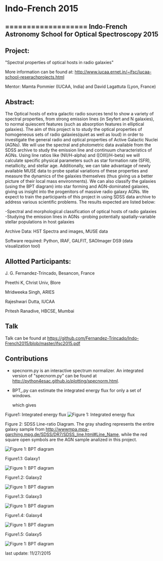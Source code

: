 # Indo-French 2015
===================
Indo-French Astronomy School for Optical Spectroscopy 2015
----------------------------------------------------------

Project: 
-------
"Spectral properties of optical hosts in radio galaxies"

More information can be found at: http://www.iucaa.ernet.in/~ifsc/iucaa-school-reserachprojects.html

Mentor: Mamta Pommier (IUCAA, India) and David Lagattuta (Lyon, France)

Abstract: 
--------

The Optical hosts of extra galactic radio sources tend to show a variety of spectral properties, from strong emission lines (in Seyfert and N galaxies), to normal quiescent features (such as absorption features in elliptical galaxies). The aim of this project is to study the optical properties of homogeneous sets of radio galaxies(quiet as well as loud) in order to investigate the general radio and optical properties of Active Galactic Nuclei (AGNs). We will use the spectral and photometric data available from the SDSS archive to study the emission line and continuum characteristics of AGNs. Using line ratios like (NII/H-alpha) and ([OIII]/H-beta) we will calculate specific physical parameters such as star formation rate (SFR), metallicity, and stellar age. Additionally, we can take advantage of newly available MUSE data to probe spatial variations of these properties and measure the dynamics of the galaxies themselves (thus giving us a better picture of their local mass environments). We can also classify the galaxies (using the BPT diagram) into star forming and AGN-dominated galaxies, giving us insight into the progenitors of massive radio galaxy AGNs.
We expect to train the participants of this project in using SDSS data archive to address various scientific problems. The results expected are listed below:

-Spectral and morphological classification of optical hosts of radio galaxies
-Studying the emission lines in AGNs
-probing potentially spatially-variable stellar populations in host galaxies

Archive Data: HST Spectra and images,  MUSE data

Software required: Python, IRAF, GALFIT, SAOImager DS9 (data visualization tool)

Allotted Participants:
---------------------
J. G. Fernandez-Trincado, Besancon, France

Preethi K, Christ Univ, Blore

Mridweeka Singh, ARIES

Rajeshwari Dutta, IUCAA

Pritesh Ranadive, HBCSE, Mumbai

Talk
----
Talk can be found at <https://github.com/Fernandez-Trincado/Indo-French2015/blob/master/ifsc2015.pdf>

Contributions
-------------

* specnorm.py is an interactive spectrum normalizer. An integrated version of "specnorm.py" can be found at <http://python4esac.github.io/plotting/specnorm.html>.

* BPT_.py can estimate the integrated energy flux for only a set of windows. 

  which gives

Figure1: Integrated energy flux
![Figure 1: Integrated energy flux](https://github.com/Fernandez-Trincado/Indo-French2015/blob/master/Figures/data_2MASXJ01565070%2B1452241-spec-0430-51877-0580.fits.nspec.png "Figure 1: Integrated energy flux")

Figure 2: SDSS Line-ratio Diagram. The gray shading represents the entire galaxy sample from <http://wwwmpa.mpa-garching.mpg.de/SDSS/DR7/SDSS_line.html#Line_Name>, while the red square open symbols are the AGN sample analized in this project.

![Figure 1: BPT diagram](https://github.com/Fernandez-Trincado/Indo-French2015/blob/master/Figures/BPT.png "Figure 2: BPT diagram")

Figure1.1: Galaxy1

![Figure 1: BPT diagram](https://github.com/Fernandez-Trincado/Indo-French2015/blob/master/Figures/Galaxy1.png "Figure 2: BPT diagram")

Figure1.2: Galaxy2


![Figure 1: BPT diagram](https://github.com/Fernandez-Trincado/Indo-French2015/blob/master/Figures/Galaxy2.png "Figure 2: BPT diagram")

Figure1.3: Galaxy3

![Figure 1: BPT diagram](https://github.com/Fernandez-Trincado/Indo-French2015/blob/master/Figures/Galaxy3.png "Figure 2: BPT diagram")

Figure1.4: Galaxy4

![Figure 1: BPT diagram](https://github.com/Fernandez-Trincado/Indo-French2015/blob/master/Figures/Galaxy4.png "Figure 2: BPT diagram")

Figure1.5: Galaxy5

![Figure 1: BPT diagram](https://github.com/Fernandez-Trincado/Indo-French2015/blob/master/Figures/Galaxy5.png "Figure 2: BPT diagram")






last update: 11/27/2015
